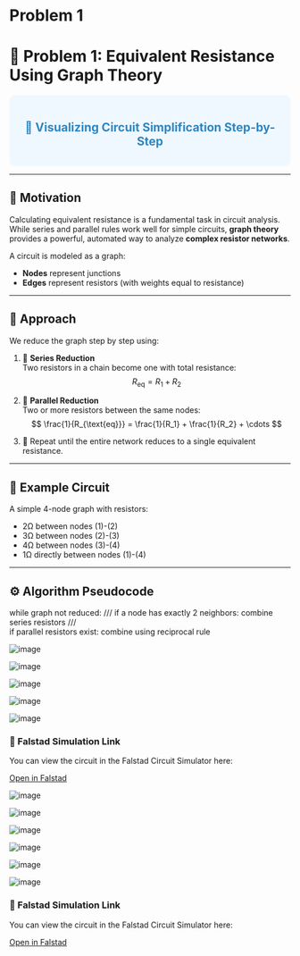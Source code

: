 # Problem 1

# 🔌 Problem 1: Equivalent Resistance Using Graph Theory

<div style="background-color: #f0f8ff; padding: 15px; border-radius: 10px;">
<h2 style="color: #2E86C1; text-align: center;">📐 Visualizing Circuit Simplification Step-by-Step</h2>
</div>

---

## 🎯 Motivation

Calculating equivalent resistance is a fundamental task in circuit analysis. While series and parallel rules work well for simple circuits, **graph theory** provides a powerful, automated way to analyze **complex resistor networks**.

A circuit is modeled as a graph:
- **Nodes** represent junctions
- **Edges** represent resistors (with weights equal to resistance)

---

## 🧠 Approach

We reduce the graph step by step using:

1. 🔗 **Series Reduction**  
   Two resistors in a chain become one with total resistance:  
   $$ R_{\text{eq}} = R_1 + R_2 $$

2. 🔁 **Parallel Reduction**  
   Two or more resistors between the same nodes:  
   $$ \frac{1}{R_{\text{eq}}} = \frac{1}{R_1} + \frac{1}{R_2} + \cdots $$

3. 🔄 Repeat until the entire network reduces to a single equivalent resistance.

---

## 🧮 Example Circuit

A simple 4-node graph with resistors:

- 2Ω between nodes (1)-(2)  
- 3Ω between nodes (2)-(3)  
- 4Ω between nodes (3)-(4)  
- 1Ω directly between nodes (1)-(4)

---

## ⚙️ Algorithm Pseudocode


while graph not reduced:
 ///
    if a node has exactly 2 neighbors:
        combine series resistors
 ///       
    if parallel resistors exist:
        combine using reciprocal rule



![image](https://github.com/user-attachments/assets/c4778c16-8887-4365-a705-46bd8e8ca5c1)








![image](https://github.com/user-attachments/assets/a6c74389-b9df-45a8-9d56-9c698cf5dde5)













![image](https://github.com/user-attachments/assets/6b6e93fc-5cab-4288-b3c9-d5701e41853f)













![image](https://github.com/user-attachments/assets/94ed1029-fe05-48ee-8e2f-85c33a90201e)











![image](https://github.com/user-attachments/assets/7139a272-e9ac-4a7b-8371-5ab90371b758)












### 🔗 Falstad Simulation Link

You can view the circuit in the Falstad Circuit Simulator here:


[Open in Falstad](https://tinyurl.com/2yjth3ga)











![image](https://github.com/user-attachments/assets/247e0309-ac74-4c7b-876e-8baf09f8bfb5)















![image](https://github.com/user-attachments/assets/bc6051bf-f573-408f-be8b-6abf7d0d5e5b)












![image](https://github.com/user-attachments/assets/193f48d1-9efe-4ea9-a2f0-1877ea6b10ee)











![image](https://github.com/user-attachments/assets/de95ea72-2778-47d2-9966-11f58e692bbe)












![image](https://github.com/user-attachments/assets/b75811fd-6af3-4d6c-9f5d-841520f85954)
















![image](https://github.com/user-attachments/assets/745bc438-6a2d-4a07-8daf-6a770ee6dfa3)







### 🔗 Falstad Simulation Link

You can view the circuit in the Falstad Circuit Simulator here:

[Open in Falstad](https://tinyurl.com/2b3v9p88)




